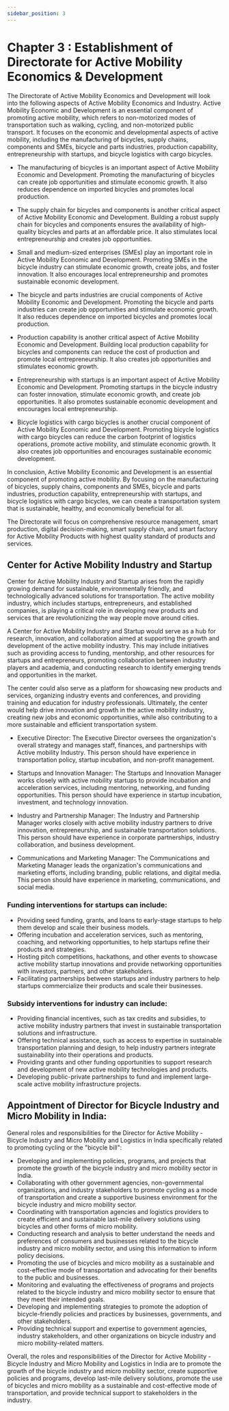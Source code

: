```yaml
---
sidebar_position: 3
---
```


# Chapter 3 : Establishment of Directorate for Active Mobility Economics & Development

The Directorate of Active Mobility Economics and Development will look into the following aspects of Active Mobility Economics and Industry.
Active Mobility Economic and Development is an essential component of promoting active mobility, which refers to non-motorized modes of transportation such as walking, cycling, and non-motorized public transport. It focuses on the economic and developmental aspects of active mobility, including the manufacturing of bicycles, supply chains, components and SMEs, bicycle and parts industries, production capability, entrepreneurship with startups, and bicycle logistics with cargo bicycles.

- The manufacturing of bicycles is an important aspect of Active Mobility Economic and Development. Promoting the manufacturing of bicycles can create job opportunities and stimulate economic growth. It also reduces dependence on imported bicycles and promotes local production.

- The supply chain for bicycles and components is another critical aspect of Active Mobility Economic and Development. Building a robust supply chain for bicycles and components ensures the availability of high-quality bicycles and parts at an affordable price. It also stimulates local entrepreneurship and creates job opportunities.

- Small and medium-sized enterprises (SMEs) play an important role in Active Mobility Economic and Development. Promoting SMEs in the bicycle industry can stimulate economic growth, create jobs, and foster innovation. It also encourages local entrepreneurship and promotes sustainable economic development.

- The bicycle and parts industries are crucial components of Active Mobility Economic and Development. Promoting the bicycle and parts industries can create job opportunities and stimulate economic growth. It also reduces dependence on imported bicycles and promotes local production.

- Production capability is another critical aspect of Active Mobility Economic and Development. Building local production capability for bicycles and components can reduce the cost of production and promote local entrepreneurship. It also creates job opportunities and stimulates economic growth.

- Entrepreneurship with startups is an important aspect of Active Mobility Economic and Development. Promoting startups in the bicycle industry can foster innovation, stimulate economic growth, and create job opportunities. It also promotes sustainable economic development and encourages local entrepreneurship.

- Bicycle logistics with cargo bicycles is another crucial component of Active Mobility Economic and Development. Promoting bicycle logistics with cargo bicycles can reduce the carbon footprint of logistics operations, promote active mobility, and stimulate economic growth. It also creates job opportunities and encourages sustainable economic development.

In conclusion, Active Mobility Economic and Development is an essential component of promoting active mobility. By focusing on the manufacturing of bicycles, supply chains, components and SMEs, bicycle and parts industries, production capability, entrepreneurship with startups, and bicycle logistics with cargo bicycles, we can create a transportation system that is sustainable, healthy, and economically beneficial for all.

The Directorate will focus on comprehensive resource management, smart production, digital decision-making, smart supply chain, and smart factory for Active Mobility Products with highest quality standard of products and services.


## Center for Active Mobility Industry and Startup
  Center for Active Mobility Industry and Startup arises from the rapidly growing demand for sustainable, environmentally friendly, and technologically advanced solutions for transportation. The active mobility industry, which includes startups, entrepreneurs, and established companies, is playing a critical role in developing new products and services that are revolutionizing the way people move around cities.

A Center for Active Mobility Industry and Startup would serve as a hub for research, innovation, and collaboration aimed at supporting the growth and development of the active mobility industry. This may include initiatives such as providing access to funding, mentorship, and other resources for startups and entrepreneurs, promoting collaboration between industry players and academia, and conducting research to identify emerging trends and opportunities in the market.

The center could also serve as a platform for showcasing new products and services, organizing industry events and conferences, and providing training and education for industry professionals. Ultimately, the center would help drive innovation and growth in the active mobility industry, creating new jobs and economic opportunities, while also contributing to a more sustainable and efficient transportation system.


- Executive Director: The Executive Director oversees the organization's overall strategy and manages staff, finances, and partnerships with Active mobility Industry. This person should have experience in transportation policy, startup incubation, and non-profit management.

- Startups and Innovation Manager: The Startups and Innovation Manager works closely with active mobility startups to provide incubation and acceleration services, including mentoring, networking, and funding opportunities. This person should have experience in startup incubation, investment, and technology innovation.

- Industry and Partnership Manager: The Industry and Partnership Manager works closely with active mobility industry partners to drive innovation, entrepreneurship, and sustainable transportation solutions. This person should have experience in corporate partnerships, industry collaboration, and business development.

 - Communications and Marketing Manager: The Communications and Marketing Manager leads the organization's communications and marketing efforts, including branding, public relations, and digital media. This person should have experience in marketing, communications, and social media.

### Funding interventions for startups can include:

- Providing seed funding, grants, and loans to early-stage startups to help them develop and scale their business models.
- Offering incubation and acceleration services, such as mentoring, coaching, and networking opportunities, to help startups refine their products and strategies.
- Hosting pitch competitions, hackathons, and other events to showcase active mobility startup innovations and provide networking opportunities with investors, partners, and other stakeholders.
- Facilitating partnerships between startups and industry partners to help startups commercialize their products and scale their businesses.
### Subsidy interventions for industry can include:

* Providing financial incentives, such as tax credits and subsidies, to active mobility industry partners that invest in sustainable transportation solutions and infrastructure.
* Offering technical assistance, such as access to expertise in sustainable transportation planning and design, to help industry partners integrate sustainability into their operations and products.
* Providing grants and other funding opportunities to support research and development of new active mobility technologies and products.
* Developing public-private partnerships to fund and implement large-scale active mobility infrastructure projects.



## Appointment of Director for  Bicycle Industry and Micro Mobility in India:

General roles and responsibilities for the Director for Active Mobility - Bicycle Industry and Micro Mobility and Logistics in India specifically related to promoting cycling or the "bicycle bill":

- Developing and implementing policies, programs, and projects that promote the growth of the bicycle industry and micro mobility sector in India.
- Collaborating with other government agencies, non-governmental organizations, and industry stakeholders to promote cycling as a mode of transportation and create a supportive business environment for the bicycle industry and micro mobility sector.
- Coordinating with transportation agencies and logistics providers to create efficient and sustainable last-mile delivery solutions using bicycles and other forms of micro mobility.
- Conducting research and analysis to better understand the needs and preferences of consumers and businesses related to the bicycle industry and micro mobility sector, and using this information to inform policy decisions.
- Promoting the use of bicycles and micro mobility as a sustainable and cost-effective mode of transportation and advocating for their benefits to the public and businesses.
- Monitoring and evaluating the effectiveness of programs and projects related to the bicycle industry and micro mobility sector to ensure that they meet their intended goals.
- Developing and implementing strategies to promote the adoption of bicycle-friendly policies and practices by businesses, governments, and other stakeholders.
- Providing technical support and expertise to government agencies, industry stakeholders, and other organizations on bicycle industry and micro mobility-related matters.

Overall, the roles and responsibilities of the Director for Active Mobility - Bicycle Industry and Micro Mobility and Logistics in India are to promote the growth of the bicycle industry and micro mobility sector, create supportive policies and programs, develop last-mile delivery solutions, promote the use of bicycles and micro mobility as a sustainable and cost-effective mode of transportation, and provide technical support to stakeholders in the industry.